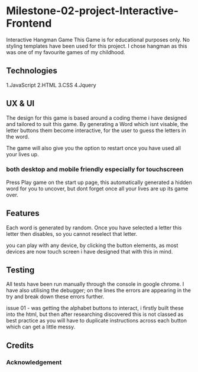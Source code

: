# Milestone-02-project-Interactive-Frontend

Interactive Hangman Game
This Game is for educational purposes only. No styling templates have been used for this project. I chose hangman as this was one of my favourite games of my childhood.

## Technologies

1.JavaScript
2.HTML
3.CSS
4.Jquery

## UX & UI

The design for this game is based around a coding theme i have designed and tailored to suit this game. By generating a Word which isnt visable, the letter buttons them become interactive, for the user to guess the letters in the word.

The game will also give you the option to restart once you have used all your lives up.

### both desktop and mobile friendly especially for touchscreen

Press Play game on the start up page, this automatically generated a hidden word for you to uncover, but dont forget once all your lives are up its game over.

## Features

Each word is generated by random.
Once you have selected a letter this letter then disables, so you cannot reselect that letter.

you can play with any device, by clicking the button elements, as most devices are now touch screen i have designed that with this in mind.

## Testing

All tests have been run manually through the console in google chrome. I have also utilising the debugger; on the lines the errors are appearing in the try and break down these errors further.

issue 01 - was getting the alphabet buttons to interact, i firstly built these into the html, but then after researching discovered this is not classed as best practice as you will have to duplicate instructions across each button which can get a little messy.

## Credits

### Acknowledgement

<!--https://www.youtube.com/watch?v=AX7uybwukkk

